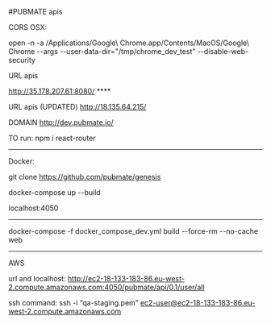 #PUBMATE apis

CORS OSX:

open -n -a /Applications/Google\ Chrome.app/Contents/MacOS/Google\ Chrome --args --user-data-dir="/tmp/chrome_dev_test" --disable-web-security

URL apis

http://35.178.207.61:8080/ \*\*\*\*

URL apis (UPDATED)
http://18.135.64.215/

DOMAIN
http://dev.pubmate.io/

TO run:
npm i react-router

---

Docker:

git clone https://github.com/pubmate/genesis

docker-compose up --build

localhost:4050

---

docker-compose -f docker_compose_dev.yml build --force-rm --no-cache web

---

AWS

url and localhost:
http://ec2-18-133-183-86.eu-west-2.compute.amazonaws.com:4050/pubmate/api/0.1/user/all

ssh command:
ssh -i “qa-staging.pem” ec2-user@ec2-18-133-183-86.eu-west-2.compute.amazonaws.com
